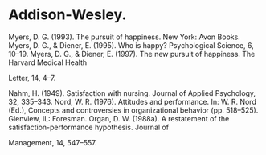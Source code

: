 # Addison-Wesley.

Myers, D. G. (1993). The pursuit of happiness. New York: Avon Books. Myers, D. G., & Diener, E. (1995). Who is happy? Psychological Science, 6, 10–19. Myers, D. G., & Diener, E. (1997). The new pursuit of happiness. The Harvard Medical Health

Letter, 14, 4–7.

Nahm, H. (1949). Satisfaction with nursing. Journal of Applied Psychology, 32, 335–343. Nord, W. R. (1976). Attitudes and performance. In: W. R. Nord (Ed.), Concepts and controversies in organizational behavior (pp. 518–525). Glenview, IL: Foresman. Organ, D. W. (1988a). A restatement of the satisfaction-performance hypothesis. Journal of

Management, 14, 547–557.